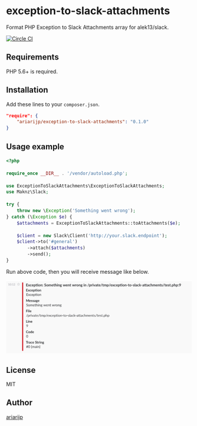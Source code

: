 # exception-to-slack-attachments
Format PHP Exception to Slack Attachments array for alek13/slack.

[![Circle CI](https://circleci.com/gh/ariarijp/exception-to-slack-attachments.svg?style=svg)](https://circleci.com/gh/ariarijp/exception-to-slack-attachments)

## Requirements
PHP 5.6+ is required.

## Installation
Add these lines to your `composer.json`.

```json
"require": {
    "ariarijp/exception-to-slack-attachments": "0.1.0"
}
```

## Usage example

```php
<?php

require_once __DIR__ . '/vendor/autoload.php';

use ExceptionToSlackAttachments\ExceptionToSlackAttachments;
use Maknz\Slack;

try {
    throw new \Exception('Something went wrong');
} catch (\Exception $e) {
    $attachments = ExceptionToSlackAttachments::toAttachments($e);

    $client = new Slack\Client('http://your.slack.endpoint');
    $client->to('#general')
        ->attach($attachments)
        ->send();
}
```

Run above code, then you will receive message like below.

![example](doc/example.png)


## License
MIT

## Author
[ariarijp](https://github.com/ariarijp)
